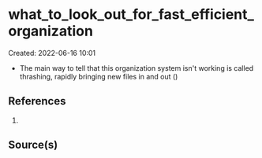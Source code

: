 # what_to_look_out_for_fast_efficient_organization
Created: 2022-06-16 10:01

- The main way to tell that this organization system isn't working is called thrashing, rapidly bringing new files in and out ()

## References
1.

## Source(s)